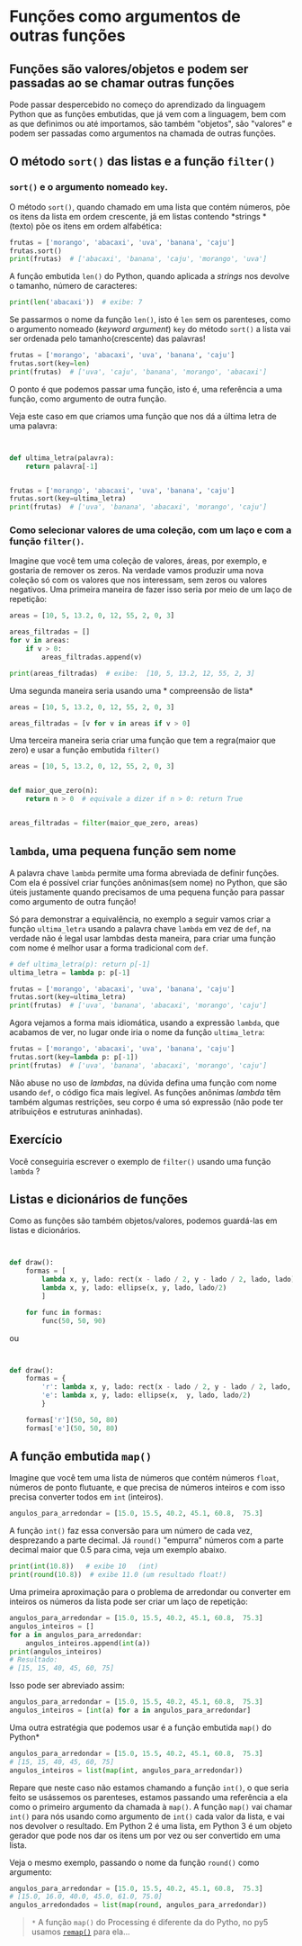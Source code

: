 # Funções como argumentos de outras funções

## Funções são valores/objetos e podem ser passadas ao se chamar outras funções

Pode passar despercebido no começo do aprendizado da linguagem Python que as funções embutidas, que já vem com a linguagem, bem com as que definimos ou até importamos, são também "objetos", são "valores" e podem ser passadas como argumentos na chamada de outras funções.

## O método `sort()` das listas e a função `filter()`

### `sort()` e o argumento nomeado `key`.

O método `sort()`, quando chamado em uma lista que contém números, põe os itens da lista em ordem crescente, já em listas contendo *strings * (texto) põe os itens em ordem alfabética:

```python
frutas = ['morango', 'abacaxi', 'uva', 'banana', 'caju']
frutas.sort()
print(frutas)  # ['abacaxi', 'banana', 'caju', 'morango', 'uva']
```

A função embutida `len()` do Python, quando aplicada a *strings* nos devolve o tamanho, número de caracteres:

```python
print(len('abacaxi'))  # exibe: 7
```
Se passarmos o nome da função `len()`, isto é `len` sem os parenteses, como o argumento nomeado (*keyword argument*) `key` do método `sort()` a lista vai ser ordenada pelo tamanho(crescente) das palavras!

```python
frutas = ['morango', 'abacaxi', 'uva', 'banana', 'caju']
frutas.sort(key=len)
print(frutas)  # ['uva', 'caju', 'banana', 'morango', 'abacaxi']
```
O ponto é que podemos passar uma função, isto é, uma referência a uma função, como argumento de outra função.

Veja este caso em que criamos uma função que nos dá a última letra de uma palavra:

```python


def ultima_letra(palavra):
    return palavra[-1]


frutas = ['morango', 'abacaxi', 'uva', 'banana', 'caju']
frutas.sort(key=ultima_letra)
print(frutas)  # ['uva', 'banana', 'abacaxi', 'morango', 'caju']
```

### Como selecionar valores de uma coleção, com um laço e com a função `filter()`.

Imagine que você tem uma coleção de valores, áreas, por exemplo, e gostaria de remover os zeros. Na verdade vamos produzir uma nova coleção só com os valores que nos interessam, sem zeros ou valores negativos. Uma primeira maneira de fazer isso seria por meio de um laço de repetição:

```python
areas = [10, 5, 13.2, 0, 12, 55, 2, 0, 3]

areas_filtradas = []
for v in areas:
    if v > 0:
        areas_filtradas.append(v)

print(areas_filtradas)  # exibe:  [10, 5, 13.2, 12, 55, 2, 3]
```

Uma segunda maneira seria usando uma * compreensão de lista*

```python
areas = [10, 5, 13.2, 0, 12, 55, 2, 0, 3]

areas_filtradas = [v for v in areas if v > 0]
```

Uma terceira maneira seria criar uma função que tem a regra(maior que zero) e usar a função embutida `filter()`

```python
areas = [10, 5, 13.2, 0, 12, 55, 2, 0, 3]


def maior_que_zero(n):
    return n > 0  # equivale a dizer if n > 0: return True


areas_filtradas = filter(maior_que_zero, areas)
```

## `lambda`, uma pequena função sem nome

A palavra chave `lambda` permite uma forma abreviada de definir funções. Com ela é possível criar funções anônimas(sem nome) no Python, que são úteis justamente quando precisamos de uma pequena função para passar como argumento de outra função!

Só para demonstrar a equivalência, no exemplo a seguir vamos criar a função `ultima_letra` usando a palavra chave `lambda` em vez de `def`, na verdade não é legal usar lambdas desta maneira, para criar uma função com nome é melhor usar a forma tradicional com `def`.

```python
# def ultima_letra(p): return p[-1]
ultima_letra = lambda p: p[-1]

frutas = ['morango', 'abacaxi', 'uva', 'banana', 'caju']
frutas.sort(key=ultima_letra)
print(frutas)  # ['uva', 'banana', 'abacaxi', 'morango', 'caju']
```

Agora vejamos a forma mais idiomática, usando a expressão `lambda`, que acabamos de ver, no lugar onde iria o nome da função `ultima_letra`:

```python
frutas = ['morango', 'abacaxi', 'uva', 'banana', 'caju']
frutas.sort(key=lambda p: p[-1])
print(frutas)  # ['uva', 'banana', 'abacaxi', 'morango', 'caju']
```

Não abuse no uso de *lambdas*, na dúvida defina uma função com nome usando `def`, o código fica mais legível. As funções anônimas *lambda* têm também algumas restrições, seu corpo é uma só expressão (não pode ter atribuiçẽos e estruturas aninhadas).

## Exercício

Você conseguiria escrever o exemplo de `filter()` usando uma função `lambda` ?

## Listas e dicionários de funções

Como as funções são também objetos/valores, podemos guardá-las em listas e dicionários.

```python


def draw():
    formas = [
        lambda x, y, lado: rect(x - lado / 2, y - lado / 2, lado, lado),
        lambda x, y, lado: ellipse(x, y, lado, lado/2)
        ]

    for func in formas:
        func(50, 50, 90)
```

ou

```python


def draw():
    formas = {
        'r': lambda x, y, lado: rect(x - lado / 2, y - lado / 2, lado, lado),
        'e': lambda x, y, lado: ellipse(x,  y, lado, lado/2)
        }

    formas['r'](50, 50, 80)
    formas['e'](50, 50, 80)

```

## A função embutida `map()`

Imagine que você tem uma lista de números que contém números `float`, números de ponto flutuante, e que precisa de números inteiros e com isso precisa converter todos em `int` (inteiros).

```python
angulos_para_arredondar = [15.0, 15.5, 40.2, 45.1, 60.8,  75.3]
```

A função `int()` faz essa conversão para um número de cada vez, desprezando a parte decimal. Já `round()` "empurra" números com a parte decimal maior que 0.5 para cima, veja um exemplo abaixo.

```python
print(int(10.8))   # exibe 10   (int)
print(round(10.8))  # exibe 11.0 (um resultado float!)
```

Uma primeira aproximação para o problema de arredondar ou converter em inteiros os números da lista pode ser criar um laço de repetição:

```python
angulos_para_arredondar = [15.0, 15.5, 40.2, 45.1, 60.8,  75.3]
angulos_inteiros = []
for a in angulos_para_arredondar:
    angulos_inteiros.append(int(a))
print(angulos_inteiros)
# Resultado:
# [15, 15, 40, 45, 60, 75]
```
Isso pode ser abreviado assim:

```python
angulos_para_arredondar = [15.0, 15.5, 40.2, 45.1, 60.8,  75.3]
angulos_inteiros = [int(a) for a in angulos_para_arredondar]
```

Uma outra estratégia que podemos usar é a função embutida `map()` do Python*

```python
angulos_para_arredondar = [15.0, 15.5, 40.2, 45.1, 60.8,  75.3]
# [15, 15, 40, 45, 60, 75]
angulos_inteiros = list(map(int, angulos_para_arredondar))
```

Repare que neste caso não estamos chamando a função `int()`, o que seria feito se usássemos os parenteses, estamos passando uma referência a ela como o primeiro argumento da chamada à `map()`. A função `map()` vai chamar `int()` para nós usando como argumento de `int()` cada valor da lista, e vai nos devolver o resultado. Em Python 2 é uma lista, em Python 3 é um objeto gerador que pode nos dar os itens um por vez ou ser convertido em uma lista.

Veja o mesmo exemplo, passando o nome da função `round()` como argumento:

```python
angulos_para_arredondar = [15.0, 15.5, 40.2, 45.1, 60.8,  75.3]
# [15.0, 16.0, 40.0, 45.0, 61.0, 75.0]
angulos_arredondados = list(map(round, angulos_para_arredondar))
```

>`*` A função `map()` do Processing  é diferente da do Pytho, no py5 usamos [`remap()`](map_lerp.md) para ela...

